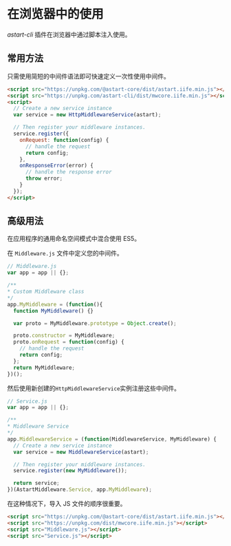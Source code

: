 # 在浏览器中的使用

_astart-cli_ 插件在浏览器中通过脚本注入使用。

## 常用方法

只需使用简短的中间件语法即可快速定义一次性使用中间件。

```html
<script src="https://unpkg.com/@astart-core/dist/astart.iife.min.js"></script>
<script src="https://unpkg.com/astart-cli/dist/mwcore.iife.min.js"></script>
<script>
  // Create a new service instance
  var service = new HttpMiddlewareService(astart);

  // Then register your middleware instances.
  service.register({
    onRequest: function(config) {
      // handle the request
      return config;
    },
    onResponseError(error) {
      // handle the response error
      throw error;
    }
  });
</script>
```


## 高级用法

在应用程序的通用命名空间模式中混合使用 ES5。

在 `Middleware.js` 文件中定义您的中间件。

```javascript
// Middleware.js
var app = app || {};

/**
* Custom Middleware class
*/
app.MyMiddleware = (function(){
  function MyMiddleware() {}

  var proto = MyMiddleware.prototype = Object.create();

  proto.constructor = MyMiddleware;
  proto.onRequest = function(config) {
    // handle the request
    return config;
  };
  return MyMiddleware;
})();
```

然后使用新创建的`HttpMiddlewareService`实例注册这些中间件。

```javascript
// Service.js
var app = app || {};

/**
* Middleware Service
*/
app.MiddlewareService = (function(MiddlewareService, MyMiddleware) {
  // Create a new service instance
  var service = new MiddlewareService(astart);

  // Then register your middleware instances.
  service.register(new MyMiddleware());

  return service;
})(AstartMiddleware.Service, app.MyMiddleware);
```

在这种情况下，导入 JS 文件的顺序很重要。

```html
<script src="https://unpkg.com/@astart-core/dist/astart.iife.min.js"></script>
<script src="https://unpkg.com/dist/mwcore.iife.min.js"></script>
<script src="Middleware.js"></script>
<script src="Service.js"></script>
```
